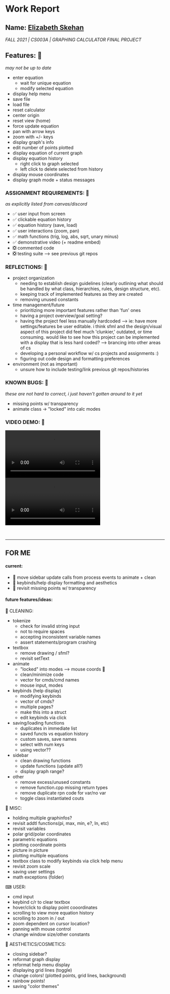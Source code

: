# Work Report
## Name: <ins> Elizabeth Skehan </ins>
*FALL 2021 | CS003A | GRAPHING CALCULATOR FINAL PROJECT*

## Features: 🌟
*may not be up to date*
- enter equation
  - wait for unique equation
  - modify selected equation 
- display help menu
- save file
- load file
- reset calculator
- center origin
- reset view (home)
- force update equation
- pan with arrow keys
- zoom with +/- keys
- display graph's info
- edit number of points plotted
- display equation of current graph
- display equation history
  - right click to graph selected
  - left click to delete selected from history
- display mouse coordinates
- display graph mode + status messages

### ASSIGNMENT REQUIREMENTS: 📌
*as explicitly listed from canvas/discord*
- ✅ user input from screen
- ✅ clickable equation history 
- ✅ equation history (save, load) 
- ✅ user interactions (zoom, pan)
- ✅ math functions (trig, log, abs, sqrt, unary minus)
- ✅ demonstrative video (+ readme embed)
- ❎ commented code
- ❎ testing suite --> see previous git repos

### REFLECTIONS: 💬
- project organization
  - needing to establish design guidelines (clearly outlining what should be handled by what class, hierarchies, rules, design structure, etc). 
  - keeping track of implemented features as they are created
  - removing unused constants
- time management/future
  - prioritizing more important features rather than 'fun' ones
  - having a project overview/goal setting?
  - having the project feel less manually hardcoded --> ie: have more settings/features be user editable. i think sfml and the design/visual aspect of this project did feel much 'clunkier,' outdated, or time consuming. would like to see how this project can be implemented with a display that is less hard coded? --> brancing into other areas of cs
  - developing a personal workflow w/ cs projects and assignments :)
  - figuring out code design and formatting preferences
- environment (not as important)
  - unsure how to include testing/link previous git repos/histories

### KNOWN BUGS: 🐛
*these are not hard to correct, i just haven't gotten around to it yet*
- missing points w/ transparency
- animate class -> "locked" into calc modes


### VIDEO DEMO: 🎥
![VIDEO DEMO](ESKEHAN_GraphingCalculatorDemo.mp4)
![VIDEO DEMO](https://github.com/CS3A-classroom/99_00_final_project-elizabethskehan/blob/main/ESKEHAN_GraphingCalculatorDemo.mp4) 

<br>

---
## FOR ME
#### current:
- 🧹 move sidebar update calls from process events to animate + clean
- 🎨 keybinds/help display formatting and aesthetics
- 🐛 revisit missing points w/ transparency

#### future features/ideas:
🧹 CLEANING:
- tokenize
  - check for invalid string input
  - not to require spaces
  - accepting inconsistent variable names
  - assert statements/program crashing
- textbox
  - remove drawing / sfml?
  - revisit setText
- animate
  - "locked" into modes --> mouse coords 🐛
  - clean/minimize code
  - vector for cmds/cmd names
  - mouse input, modes
- keybinds (help display)
  - modifying keybinds
  - vector of cmds?
  - multiple pages?
  - make this into a struct
  - edit keybinds via click
- saving/loading functions
  - duplicates in immediate list
  - saved functs vs equation history
  - custom saves, save names
  - select with num keys
  - using vector??
- sidebar
  - clean drawing functions
  - update functions (update all?)
  - display graph range?
- other
  - remove excess/unused constants
  - remove function.cpp missing return types 
  - remove duplicate rpn code for var/no var
  - toggle class instantiated couts

🧮 MISC:
  - holding multiple graphinfos?
  - revisit addtl functions(pi, max, min, e?, ln, etc)
  - revisit variables
  - polar grid/polar coordinates
  - parametric equations
  - plotting coordinate points
  - picture in picture
  - plotting multiple equations
  - textbox class to modify keybinds via click help menu
  - revisit zoom scale
  - saving user settings
  - math exceptions (folder)

⌨ USER:
  - cmd input
  - keybind c/r to clear textbox
  - hover/click to display point cooordinates
  - scrolling to view more equation history
  - scrolling to zoom in / out
  - zoom dependent on cursor location?
  - panning with mouse control
  - change window size/other constants

🎨 AESTHETICS/COSMETICS:
  - closing sidebar?
  - reformat graph display
  - reformat help menu display
  - displaying grid lines (toggle)
  - change colors! (plotted points, grid lines, background)
  - rainbow points!
  - saving "color themes"